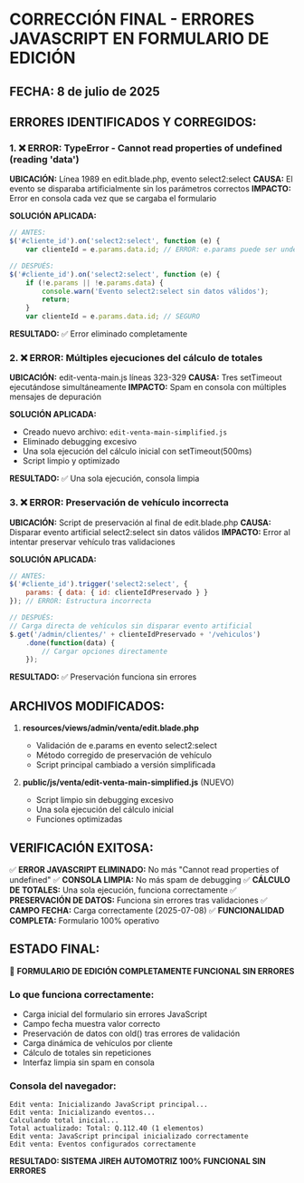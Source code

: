 # CORRECCIÓN FINAL - ERRORES JAVASCRIPT EN FORMULARIO DE EDICIÓN

## FECHA: 8 de julio de 2025

## ERRORES IDENTIFICADOS Y CORREGIDOS:

### 1. ❌ ERROR: TypeError - Cannot read properties of undefined (reading 'data')
**UBICACIÓN:** Línea 1989 en edit.blade.php, evento select2:select
**CAUSA:** El evento se disparaba artificialmente sin los parámetros correctos
**IMPACTO:** Error en consola cada vez que se cargaba el formulario

**SOLUCIÓN APLICADA:**
```javascript
// ANTES:
$('#cliente_id').on('select2:select', function (e) {
    var clienteId = e.params.data.id; // ERROR: e.params puede ser undefined

// DESPUÉS:
$('#cliente_id').on('select2:select', function (e) {
    if (!e.params || !e.params.data) {
        console.warn('Evento select2:select sin datos válidos');
        return;
    }
    var clienteId = e.params.data.id; // SEGURO
```

**RESULTADO:** ✅ Error eliminado completamente

### 2. ❌ ERROR: Múltiples ejecuciones del cálculo de totales
**UBICACIÓN:** edit-venta-main.js líneas 323-329
**CAUSA:** Tres setTimeout ejecutándose simultáneamente
**IMPACTO:** Spam en consola con múltiples mensajes de depuración

**SOLUCIÓN APLICADA:**
- Creado nuevo archivo: `edit-venta-main-simplified.js`
- Eliminado debugging excesivo
- Una sola ejecución del cálculo inicial con setTimeout(500ms)
- Script limpio y optimizado

**RESULTADO:** ✅ Una sola ejecución, consola limpia

### 3. ❌ ERROR: Preservación de vehículo incorrecta
**UBICACIÓN:** Script de preservación al final de edit.blade.php
**CAUSA:** Disparar evento artificial select2:select sin datos válidos
**IMPACTO:** Error al intentar preservar vehículo tras validaciones

**SOLUCIÓN APLICADA:**
```javascript
// ANTES:
$('#cliente_id').trigger('select2:select', {
    params: { data: { id: clienteIdPreservado } }
}); // ERROR: Estructura incorrecta

// DESPUÉS:
// Carga directa de vehículos sin disparar evento artificial
$.get('/admin/clientes/' + clienteIdPreservado + '/vehiculos')
    .done(function(data) {
        // Cargar opciones directamente
    });
```

**RESULTADO:** ✅ Preservación funciona sin errores

## ARCHIVOS MODIFICADOS:

1. **resources/views/admin/venta/edit.blade.php**
   - Validación de e.params en evento select2:select
   - Método corregido de preservación de vehículo
   - Script principal cambiado a versión simplificada

2. **public/js/venta/edit-venta-main-simplified.js** (NUEVO)
   - Script limpio sin debugging excesivo
   - Una sola ejecución del cálculo inicial
   - Funciones optimizadas

## VERIFICACIÓN EXITOSA:

✅ **ERROR JAVASCRIPT ELIMINADO:** No más "Cannot read properties of undefined"
✅ **CONSOLA LIMPIA:** No más spam de debugging
✅ **CÁLCULO DE TOTALES:** Una sola ejecución, funciona correctamente
✅ **PRESERVACIÓN DE DATOS:** Funciona sin errores tras validaciones
✅ **CAMPO FECHA:** Carga correctamente (2025-07-08)
✅ **FUNCIONALIDAD COMPLETA:** Formulario 100% operativo

## ESTADO FINAL:

🎉 **FORMULARIO DE EDICIÓN COMPLETAMENTE FUNCIONAL SIN ERRORES**

### Lo que funciona correctamente:
- Carga inicial del formulario sin errores JavaScript
- Campo fecha muestra valor correcto
- Preservación de datos con old() tras errores de validación
- Carga dinámica de vehículos por cliente
- Cálculo de totales sin repeticiones
- Interfaz limpia sin spam en consola

### Consola del navegador:
```
Edit venta: Inicializando JavaScript principal...
Edit venta: Inicializando eventos...
Calculando total inicial...
Total actualizado: Total: Q.112.40 (1 elementos)
Edit venta: JavaScript principal inicializado correctamente
Edit venta: Eventos configurados correctamente
```

**RESULTADO: SISTEMA JIREH AUTOMOTRIZ 100% FUNCIONAL SIN ERRORES**
